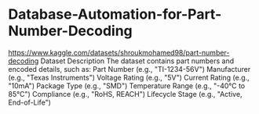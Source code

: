 # Database-Automation-for-Part-Number-Decoding
https://www.kaggle.com/datasets/shroukmohamed98/part-number-decoding
Dataset Description
The dataset contains part numbers and encoded details, such as:
Part Number (e.g., "TI-1234-56V")
Manufacturer (e.g., "Texas Instruments")
Voltage Rating (e.g., "5V")
Current Rating (e.g., "10mA")
Package Type (e.g., "SMD")
Temperature Range (e.g., "-40°C to 85°C")
Compliance (e.g., "RoHS, REACH")
Lifecycle Stage (e.g., "Active, End-of-Life")
